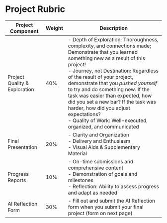 
# Project Rubric

| Project Component             | Weight | Description                                                                                                                                                                                                                                                                                                                                                                                                                                                                              |
| ----------------------------- | ------ | ---------------------------------------------------------------------------------------------------------------------------------------------------------------------------------------------------------------------------------------------------------------------------------------------------------------------------------------------------------------------------------------------------------------------------------------------------------------------------------------- |
| Project Quality & Exploration | 40%    | - Depth of Exploration: Thoroughness, complexity, and connections made; Demonstrate that you learned something new as a result of this project!<br>- Journey, not Destination: Regardless of the result of your project, demonstrate that you *pushed yourself* to try and do something new. If the task was easier than expected, how did you set a new bar? If the task was harder, how did you adjust expectations?<br>- Quality of Work:  Well-executed, organized, and communicated |
| Final Presentation            | 20%    | - Clarity and Organization<br>- Delivery and Enthusiasm<br>- Visual Aids & Supplementary Material                                                                                                                                                                                                                                                                                                                                                                                        |
| Progress Reports              | 10%    | - On-time submissions and comprehensive content<br>- Demonstration of goals and milestones<br>- Reflection: Ability to assess progress and adapt as needed                                                                                                                                                                                                                                                                                                                               |
| AI Reflection Form            | 30%    | - Fill out and submit the AI Reflection form when you submit your final project (form on next page)                                                                                                                                                                                                                                                                                                                                                                                      |
